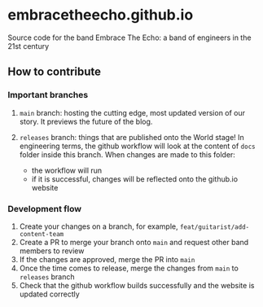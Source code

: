 # embracetheecho.github.io
Source code for the band Embrace The Echo: a band of engineers in the 21st century

## How to contribute

### Important branches

1. `main` branch: hosting the cutting edge, most updated version of our story. 
It previews the future of the blog.
2. `releases` branch: things that are published onto the World stage!
In engineering terms, the github workflow will look at the content of `docs`
folder inside this branch. When changes are made to this folder:

    * the workflow will run
    * if it is successful, changes will be reflected onto the github.io website

### Development flow

1. Create your changes on a branch, for example, `feat/guitarist/add-content-team`
2. Create a PR to merge your branch onto `main` and request other band members to review
3. If the changes are approved, merge the PR into `main`
4. Once the time comes to release, merge the changes from `main` to `releases` branch
5. Check that the github workflow builds successfully and the website is updated correctly
